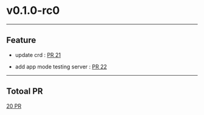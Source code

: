 
# v0.1.0-rc0

***

## Feature

* update crd : [PR 21](https://github.com/kdoctor-io/kdoctor/pull/21)

* add app mode testing server : [PR 22](https://github.com/kdoctor-io/kdoctor/pull/22)



***

## Totoal PR

[ 20 PR](https://github.com/kdoctor-io/kdoctor/compare/v0.0.0...v0.1.0-rc0)
